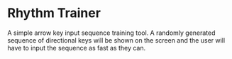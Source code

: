 # Rhythm Trainer

A simple arrow key input sequence training tool. A randomly generated sequence of directional keys will be shown on the screen and the user will have to input the sequence as fast as they can. 
